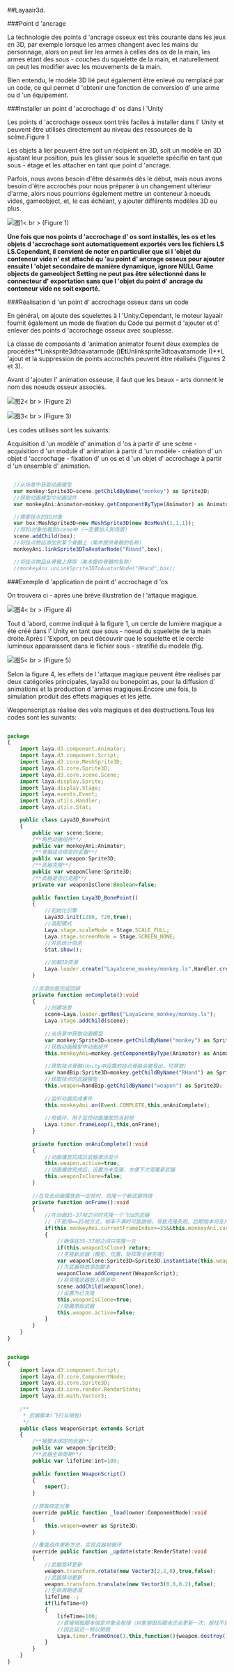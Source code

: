 ##Layaair3d.

###Point d 'ancrage

La technologie des points d 'ancrage osseux est très courante dans les jeux en 3D, par exemple lorsque les armes changent avec les mains du personnage, alors on peut lier les armes à celles des os de la main, les armes étant des sous - couches du squelette de la main, et naturellement on peut les modifier avec les mouvements de la main.

Bien entendu, le modèle 3D lié peut également être enlevé ou remplacé par un code, ce qui permet d 'obtenir une fonction de conversion d' une arme ou d 'un équipement.



###Installer un point d 'accrochage d' os dans l 'Unity

Les points d 'accrochage osseux sont très faciles à installer dans l' Unity et peuvent être utilisés directement au niveau des ressources de la scène.Figure 1

Les objets à lier peuvent être soit un récipient en 3D, soit un modèle en 3D ajustant leur position, puis les glisser sous le squelette spécifié en tant que sous - étage et les attacher en tant que point d 'ancrage.

Parfois, nous avons besoin d'être désarmés dès le début, mais nous avons besoin d'être accrochés pour nous préparer à un changement ultérieur d'arme, alors nous pourrions également mettre un conteneur à noeuds vides, gameobject, et, le cas échéant, y ajouter différents modèles 3D ou plus.

![图1](img/1.png)< br > (Figure 1)

**Une fois que nos points d 'accrochage d' os sont installés, les os et les objets d 'accrochage sont automatiquement exportés vers les fichiers LS LS.Cependant, il convient de noter en particulier que si l 'objet du conteneur vide n' est attaché qu 'au point d' ancrage osseux pour ajouter ensuite l 'objet secondaire de manière dynamique, ignore NULL Game objects de gameobject Setting ne peut pas être sélectionné dans le connecteur d' exportation sans que l 'objet du point d' ancrage du conteneur vide ne soit exporté.**  



###Réalisation d 'un point d' accrochage osseux dans un code

En général, on ajoute des squelettes à l 'Unity.Cependant, le moteur layaair fournit également un mode de fixation du Code qui permet d 'ajouter et d' enlever des points d 'accrochage osseux avec souplesse.

La classe de composants d 'animation animator fournit deux exemples de procédés**Linksprite3dtoavatarnode ()**Et**Unlinksprite3dtoavatarnode ()**L 'ajout et la suppression de points accrochés peuvent être réalisés (figures 2 et 3).

Avant d 'ajouter l' animation osseuse, il faut que les beaux - arts donnent le nom des noeuds osseux associés.

![图2](img/2.png)< br > (Figure 2)

![图3](img/3.png)< br > (Figure 3)

Les codes utilisés sont les suivants:

Acquisition d 'un modèle d' animation d 'os à partir d' une scène - acquisition d 'un module d' animation à partir d 'un modèle - création d' un objet d 'accrochage - fixation d' un os et d 'un objet d' accrochage à partir d 'un ensemble d' animation.


```typescript

  //从场景中获取动画模型
  var monkey:Sprite3D=scene.getChildByName("monkey") as Sprite3D;
  //获取动画模型中动画组件
  var monkeyAni:Animator=monkey.getComponentByType(Animator) as Animator;

  //需要挂点的3D对象
  var box:MeshSprite3D=new MeshSprite3D(new BoxMesh(1,1,1));
  //将3D对象加载到scene中（一定要加入到场景）
  scene.addChild(box);
  //将挂点物品添加到某个骨骼上（美术提供骨骼的名称）
  monkeyAni.linkSprite3DToAvatarNode("RHand",box);

  //将挂点物品从骨骼上移除（美术提供骨骼的名称）
  //monkeyAni.unLinkSprite3DToAvatarNode("RHand",box);
```




###Exemple d 'application de point d' accrochage d 'os

On trouvera ci - après une brève illustration de l 'attaque magique.

![图4](img/4.gif)< br > (Figure 4)

Tout d 'abord, comme indiqué à la figure 1, un cercle de lumière magique a été créé dans l' Unity en tant que sous - noeud du squelette de la main droite.Après l 'Export, on peut découvrir que le squelette et le cercle lumineux apparaissent dans le fichier sous - stratifié du modèle (fig.

![图5](img/5.png)< br > (Figure 5)

Selon la figure 4, les effets de l 'attaque magique peuvent être réalisés par deux catégories principales, laya3d ou bonepoint.as, pour la diffusion d' animations et la production d 'armes magiques.Encore une fois, la simulation produit des effets magiques et les jette.

Weaponscript.as réalise des vols magiques et des destructions.Tous les codes sont les suivants:


```typescript

package
{
	import laya.d3.component.Animator;
	import laya.d3.component.Script;
	import laya.d3.core.MeshSprite3D;
	import laya.d3.core.Sprite3D;
	import laya.d3.core.scene.Scene;
	import laya.display.Sprite;
	import laya.display.Stage;
	import laya.events.Event;
	import laya.utils.Handler;
	import laya.utils.Stat;

	public class Laya3D_BonePoint
	{
		public var scene:Scene;		
		/**角色动画组件**/	
		public var monkeyAni:Animator;
		/**骨骼挂点绑定的武器**/		
		public var weapon:Sprite3D;
		/**武器克隆**/	
		public var weaponClone:Sprite3D;
		/**武器是否已克隆**/
		private var weaponIsClone:Boolean=false; 		
		
		public function Laya3D_BonePoint()
		{
			//初始化引擎
			Laya3D.init(1280, 720,true);			
			//适配模式
			Laya.stage.scaleMode = Stage.SCALE_FULL;
			Laya.stage.screenMode = Stage.SCREEN_NONE;			
			//开启统计信息
			Stat.show();
			
			//加载3D资源
			Laya.loader.create("LayaScene_monkey/monkey.ls",Handler.create(this,onComplete));
		}
		
		//资源加载完成回调
		private function onComplete():void
		{
			//创建场景
			scene=Laya.loader.getRes("LayaScene_monkey/monkey.ls");
			Laya.stage.addChild(scene);
			
			//从场景中获取动画模型
			var monkey:Sprite3D=scene.getChildByName("monkey") as Sprite3D;
			//获取动画模型中动画组件
			this.monkeyAni=monkey.getComponentByType(Animator) as Animator;
			
			//获取挂点骨骼(Unity中设置的挂点骨胳会被导出，可获取)
			var handBip:Sprite3D=monkey.getChildByName("RHand") as Sprite3D;
			//获取挂点的武器模型
			this.weapon=handBip.getChildByName("weapon") as Sprite3D;
		 
			//监听动画完成事件
			this.monkeyAni.on(Event.COMPLETE,this,onAniComplete);
			
            //帧循环，用于监控动画播放的当前帧
			Laya.timer.frameLoop(1,this,onFrame);
		}
		
		private function onAniComplete():void
		{
			//动画播放完成后武器激活显示
			this.weapon.active=true;
			//动画播放完成后，设置为未克隆，方便下次克隆新武器
			this.weaponIsClone=false;
		}		
			
		//在攻击动画播放到一定帧时，克隆一个新武器特效
		private function onFrame():void
		{
			//在动画35-37帧之间时克隆一个飞出的武器
			//（不能用==35帧方式，帧率不满时可能跳帧，导致克隆失败。后期版本将支持帧标签事件，可解决此问题）
			if(this.monkeyAni.currentFrameIndex>=35&&this.monkeyAni.currentFrameIndex<=37)
			{
				//确保在35-37帧之间只克隆一次
				if(this.weaponIsClone) return;
				//克隆新武器（模型、位置、矩阵等全被克隆）
				var weaponClone:Sprite3D=Sprite3D.instantiate(this.weapon);
				//为武器特效添加脚本
				weaponClone.addComponent(WeaponScript);
				//将克隆武器放入场景中
				scene.addChild(weaponClone);				
				//设置为已克隆
				this.weaponIsClone=true;				
				//隐藏原始武器
				this.weapon.active=false;
			}
		}		
	}
}
```



```typescript

package
{
	import laya.d3.component.Script;
	import laya.d3.core.ComponentNode;
	import laya.d3.core.Sprite3D;
	import laya.d3.core.render.RenderState;
	import laya.d3.math.Vector3;
	
	/**
	 * 武器脚本(飞行与销毁)
	 */	
	public class WeaponScript extends Script
	{
		/**被脚本绑定的武器**/
		public var weapon:Sprite3D;
		/**武器生命周期**/
		public var lifeTime:int=100;
		
		public function WeaponScript()
		{
			super();
		}
		
		//获取绑定对象
		override public function _load(owner:ComponentNode):void
		{
			this.weapon=owner as Sprite3D;
		}
		
		//覆盖组件更新方法，实现武器帧循环
		override public function _update(state:RenderState):void 
		{
			//武器旋转更新
			weapon.transform.rotate(new Vector3(2,2,0),true,false);
			//武器移动更新
			weapon.transform.translate(new Vector3(0,0,0.2),false);
			//生命周期递减
			lifeTime--;
			if(lifeTime<0)
			{
				lifeTime=100;
				//直接销毁脚本绑定对象会报错（对象销毁后脚本还会更新一次，报找不到绑定对象错误），
                //因此延迟一帧以销毁
				Laya.timer.frameOnce(1,this,function(){weapon.destroy();});
			}
		}		
	}
}
```
